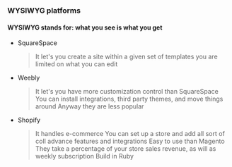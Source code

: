 ### WYSIWYG platforms
#### WYSIWYG stands for: what you see is what you get
* SquareSpace
  > It let's you create a site within a given set of templates
  > you are limited on what you can edit

* Weebly 
  > It let's you have more customization control than SquareSpace
  > You can install integrations, third party themes, and move things around 
  > Anyway they are less popular 

* Shopify 
  > It handles e-commerce 
  > You can set up a store and add all sort of coll advance features and integrations
  > Easy to use than Magento
  > They take a percentage of your store  sales revenue, as will as weekly subscription 
  > Build in Ruby 